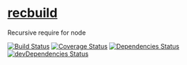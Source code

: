 [recbuild](http://aureooms.github.io/recbuild)
========

Recursive require for node

[![Build Status](https://drone.io/github.com/aureooms/recbuild/status.png)](https://drone.io/github.com/aureooms/recbuild/latest)
[![Coverage Status](https://coveralls.io/repos/aureooms/recbuild/badge.png)](https://coveralls.io/r/aureooms/recbuild)
[![Dependencies Status](https://david-dm.org/aureooms/recbuild.png)](https://david-dm.org/aureooms/recbuild#info=dependencies)
[![devDependencies Status](https://david-dm.org/aureooms/recbuild/dev-status.png)](https://david-dm.org/aureooms/recbuild#info=devDependencies)
